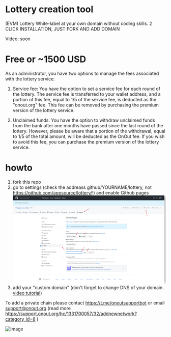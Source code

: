 # Lottery creation tool
(EVM) Lottery White-label at your own domain without coding skills. 2 CLICK INSTALLATION, JUST FORK AND ADD DOMAIN

Video: soon

# Free or ~1500 USD
As an administrator, you have two options to manage the fees associated with the lottery service:

1) Service fee: You have the option to set a service fee for each round of the lottery. The service fee is transferred to your wallet address, and a portion of this fee, equal to 1/5 of the service fee, is deducted as the "onout.org" fee. This fee can be removed by purchasing the premium version of the lottery service.

2) Unclaimed funds: You have the option to withdraw unclaimed funds from the bank after one months have passed since the last round of the lottery. However, please be aware that a portion of the withdrawal, equal to 1/5 of the total amount, will be deducted as the OnOut fee. If you wish to avoid this fee, you can purchase the premium version of the lottery service.

# howto
1. fork this repo
2. go to settings (check the addreass github/YOURNAME/lottery, not https://github.com/appsource/lottery/!) and enable Github pages
![alt text](howto.png "Title")
3. add your "custom domain" (don't forget to change DNS of your domain. <a href="https://www.youtube.com/watch?v=EX4w9hsduNA" target="_blank">video tutorial</a>)


To add a private chain please contact https://t.me/onoutsupportbot or email support@onout.org (read more https://support.onout.org/hc/1331700057/32/addnewnetwork?category_id=8 )

![image](https://user-images.githubusercontent.com/2914674/205314312-a75aa402-c248-49d6-8e35-d9b1453e9bd9.png)
